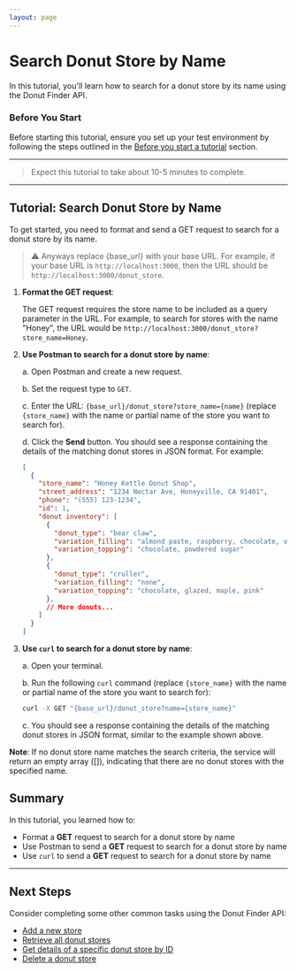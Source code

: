 ```yaml
---
layout: page
---
```


# Search Donut Store by Name

In this tutorial, you'll learn how to search for a donut store by its name using the Donut Finder API. 

### Before You Start 

Before starting this tutorial, ensure you set up your test environment by following the steps outlined in the [Before you start a tutorial](../before-you-start-tutorial.md) section.

---
> Expect this tutorial to take about 10-5 minutes to complete.
---

## Tutorial: Search Donut Store by Name

To get started, you need to format and send a GET request to search for a donut store by its name.

> ⚠️ Anyways replace {base_url} with your base URL. For example, if your base URL is `http://localhost:3000`, then the URL should be `http://localhost:3000/donut_store`.

1. **Format the GET request**:

    The GET request requires the store name to be included as a query parameter in the URL. For example, to search for stores with the name "Honey", the URL would be `http://localhost:3000/donut_store?store_name=Honey`.

2. **Use Postman to search for a donut store by name**:

    a. Open Postman and create a new request.

    b. Set the request type to `GET`.

    c. Enter the URL: `{base_url}/donut_store?store_name={name}` (replace `{store_name}` with the name or partial name of the store you want to search for).

    d. Click the **Send** button. You should see a response containing the details of the matching donut stores in JSON format. For example:

    ```json
    [
      {
        "store_name": "Honey Kettle Donut Shop",
        "street_address": "1234 Nectar Ave, Honeyville, CA 91401",
        "phone": "(555) 123-1234",
        "id": 1,
        "donut inventory": [
          {
            "donut_type": "bear claw",
            "variation_filling": "almond paste, raspberry, chocolate, vanilla cream",
            "variation_topping": "chocolate, powdered sugar"
          },
          {
            "donut_type": "cruller",
            "variation_filling": "none",
            "variation_topping": "chocolate, glazed, maple, pink"
          },
          // More donuts...
        ]
      }
    ]
    ```

3. **Use `curl` to search for a donut store by name**:

    a. Open your terminal.

    b. Run the following `curl` command (replace `{store_name}` with the name or partial name of the store you want to search for):

    ```bash
    curl -X GET "{base_url}/donut_store?name={store_name}"
    ```

    c. You should see a response containing the details of the matching donut stores in JSON format, similar to the example shown above.


**Note**: If no donut store name matches the search criteria, the service will return an empty array ([]), indicating that there are no donut stores with the specified name.

## Summary

In this tutorial, you learned how to:

* Format a **GET** request to search for a donut store by name
* Use Postman to send a **GET** request to search for a donut store by name
* Use `curl` to send a **GET** request to search for a donut store by name

---

## Next Steps

Consider completing some other common tasks using the Donut Finder API:

* [Add a new store](add-new-store.md)
* [Retrieve all donut stores](get-list-of-donut-stores.md)
* [Get details of a specific donut store by ID](get-donut-store-by-id.md)
* [Delete a donut store](delete-store.md)
